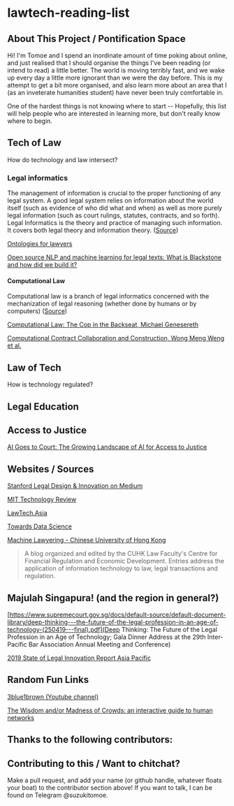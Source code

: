 # lawtech-reading-list


## About This Project / Pontification Space 
Hi! I'm Tomoe and I spend an inordinate amount of time poking about online, and just realised that I should organise the things I've been reading (or intend to read) a little better. The world is moving terribly fast, and we wake up every day a little more ignorant than we were the day before. This is my attempt to get a bit more organised, and also learn more about an area that I (as an inveterate humanities student) have never been truly comfortable in. 

One of the hardest things is not knowing where to start -- Hopefully, this list will help people who are interested in learning more, but don't really know where to begin.  

## Tech of Law
How do technology and law intersect? 

### Legal informatics 
The management of information is crucial to the proper functioning of any legal system. A good legal system relies on information about the world itself (such as evidence of who did what and when) as well as more purely legal information (such as court rulings, statutes, contracts, and so forth). Legal Informatics is the theory and practice of managing such information. It covers both legal theory and information theory. ([Source](https://law.stanford.edu/courses/legal-informatics/))

[Ontologies for lawyers](https://medium.com/legal-design-and-innovation/ontologies-for-lawyers-5c3b9fb23439)

[Open source NLP and machine learning for legal texts: What is Blackstone and how did we build it?](https://research.iclr.co.uk/blog/blackstone-goes-live)

#### Computational Law
Computational law is a branch of legal informatics concerned with the mechanization of legal reasoning (whether done by humans or by computers) ([Source](http://complaw.stanford.edu/readings/complaw.html))

[Computational Law: The Cop in the Backseat, Michael Genesereth](http://complaw.stanford.edu/readings/complaw.html)

[Computational Contract Collaboration and Construction, Wong Meng Weng et al.](https://drive.google.com/file/d/0B-lTLNYJdzgKSkdQaTNmUG1zSlk/view)

## Law of Tech 
How is technology regulated? 

## Legal Education

## Access to Justice
[AI Goes to Court: The Growing Landscape of AI for Access to Justice](https://medium.com/legal-design-and-innovation/ai-goes-to-court-the-growing-landscape-of-ai-for-access-to-justice-3f58aca4306f)

## Websites / Sources 
[Stanford Legal Design & Innovation on Medium](https://medium.com/legal-design-and-innovation) 

[MIT Technology Review](https://www.technologyreview.com/)

[LawTech.Asia](https://lawtech.asia/)

[Towards Data Science](https://towardsdatascience.com/)

[Machine Lawyering - Chinese University of Hong Kong](https://www.legalanalytics.law.cuhk.edu.hk/)
>  A blog organized and edited by the CUHK Law Faculty's Centre for Financial Regulation and Economic Development. Entries address the application of information technology to law, legal transactions and regulation. 

## Majulah Singapura! (and the region in general?) 
[https://www.supremecourt.gov.sg/docs/default-source/default-document-library/deep-thinking---the-future-of-the-legal-profession-in-an-age-of-technology-(250419---final).pdf](Deep Thinking: The Future of the Legal Profession in an Age of Technology; Gala Dinner Address at the 29th Inter-Pacific Bar Association Annual Meeting and Conference)

[2019 State of Legal Innovation Report Asia Pacific](https://www.sal.org.sg/Portals/0/PDF%20Files/State_of_Legal_Innovation_APAC_2019.pdf?ver=2019-04-09-133830-127)

## Random Fun Links
[3blue1brown (Youtube channel)](https://www.youtube.com/channel/UCYO_jab_esuFRV4b17AJtAw)

[The Wisdom and/or Madness of Crowds: an interactive guide to human networks](https://ncase.me/crowds/)

## Thanks to the following contributors: 

## Contributing to this / Want to chitchat? 
Make a pull request, and add your name (or github handle, whatever floats your boat) to the contributor section above! If you want to talk, I can be found on Telegram @suzukitomoe.
